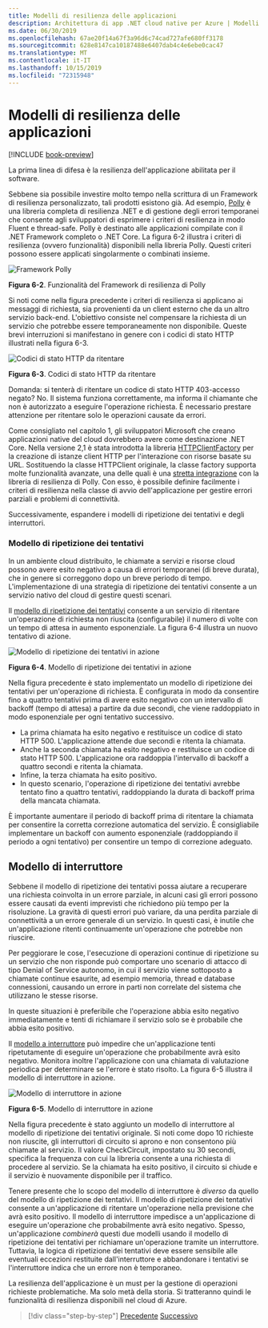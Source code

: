 ```yaml
---
title: Modelli di resilienza delle applicazioni
description: Architettura di app .NET cloud native per Azure | Modelli di resilienza delle applicazioni
ms.date: 06/30/2019
ms.openlocfilehash: 67ae20f14a67f3a96d6c74cad727afe680ff3178
ms.sourcegitcommit: 628e8147ca10187488e6407dab4c4e6ebe0cac47
ms.translationtype: MT
ms.contentlocale: it-IT
ms.lasthandoff: 10/15/2019
ms.locfileid: "72315948"
---
```

# <a name="application-resiliency-patterns"></a>Modelli di resilienza delle applicazioni

[!INCLUDE [book-preview](../../../includes/book-preview.md)]

La prima linea di difesa è la resilienza dell'applicazione abilitata per il software. 

Sebbene sia possibile investire molto tempo nella scrittura di un Framework di resilienza personalizzato, tali prodotti esistono già. Ad esempio, [Polly](http://www.thepollyproject.org/) è una libreria completa di resilienza .NET e di gestione degli errori temporanei che consente agli sviluppatori di esprimere i criteri di resilienza in modo Fluent e thread-safe. Polly è destinato alle applicazioni compilate con il .NET Framework completo o .NET Core. La figura 6-2 illustra i criteri di resilienza (ovvero funzionalità) disponibili nella libreria Polly. Questi criteri possono essere applicati singolarmente o combinati insieme.

![Framework Polly](./media/polly-resiliency-framework.png)

**Figura 6-2**. Funzionalità del Framework di resilienza di Polly

Si noti come nella figura precedente i criteri di resilienza si applicano ai messaggi di richiesta, sia provenienti da un client esterno che da un altro servizio back-end. L'obiettivo consiste nel compensare la richiesta di un servizio che potrebbe essere temporaneamente non disponibile. Queste brevi interruzioni si manifestano in genere con i codici di stato HTTP illustrati nella figura 6-3.

![Codici di stato HTTP da ritentare](./media/http-status-codes.png)

**Figura 6-3**. Codici di stato HTTP da ritentare

Domanda: si tenterà di ritentare un codice di stato HTTP 403-accesso negato? No. Il sistema funziona correttamente, ma informa il chiamante che non è autorizzato a eseguire l'operazione richiesta. È necessario prestare attenzione per ritentare solo le operazioni causate da errori.

Come consigliato nel capitolo 1, gli sviluppatori Microsoft che creano applicazioni native del cloud dovrebbero avere come destinazione .NET Core. Nella versione 2,1 è stata introdotta la libreria [HTTPClientFactory](https://www.stevejgordon.co.uk/introduction-to-httpclientfactory-aspnetcore) per la creazione di istanze client HTTP per l'interazione con risorse basate su URL. Sostituendo la classe HTTPClient originale, la classe factory supporta molte funzionalità avanzate, una delle quali è una [stretta integrazione](../microservices/implement-resilient-applications/implement-http-call-retries-exponential-backoff-polly.md) con la libreria di resilienza di Polly. Con esso, è possibile definire facilmente i criteri di resilienza nella classe di avvio dell'applicazione per gestire errori parziali e problemi di connettività.

Successivamente, espandere i modelli di ripetizione dei tentativi e degli interruttori.

### <a name="retry-pattern"></a>Modello di ripetizione dei tentativi

In un ambiente cloud distribuito, le chiamate a servizi e risorse cloud possono avere esito negativo a causa di errori temporanei (di breve durata), che in genere si correggono dopo un breve periodo di tempo. L'implementazione di una strategia di ripetizione dei tentativi consente a un servizio nativo del cloud di gestire questi scenari.

Il [modello di ripetizione dei tentativi](https://docs.microsoft.com/azure/architecture/patterns/retry) consente a un servizio di ritentare un'operazione di richiesta non riuscita (configurabile) il numero di volte con un tempo di attesa in aumento esponenziale. La figura 6-4 illustra un nuovo tentativo di azione.

![Modello di ripetizione dei tentativi in azione](./media/retry-pattern.png)

**Figura 6-4**. Modello di ripetizione dei tentativi in azione

Nella figura precedente è stato implementato un modello di ripetizione dei tentativi per un'operazione di richiesta. È configurata in modo da consentire fino a quattro tentativi prima di avere esito negativo con un intervallo di backoff (tempo di attesa) a partire da due secondi, che viene raddoppiato in modo esponenziale per ogni tentativo successivo.

- La prima chiamata ha esito negativo e restituisce un codice di stato HTTP 500. L'applicazione attende due secondi e ritenta la chiamata.
- Anche la seconda chiamata ha esito negativo e restituisce un codice di stato HTTP 500. L'applicazione ora raddoppia l'intervallo di backoff a quattro secondi e ritenta la chiamata.
- Infine, la terza chiamata ha esito positivo.
- In questo scenario, l'operazione di ripetizione dei tentativi avrebbe tentato fino a quattro tentativi, raddoppiando la durata di backoff prima della mancata chiamata.

È importante aumentare il periodo di backoff prima di ritentare la chiamata per consentire la corretta correzione automatica del servizio. È consigliabile implementare un backoff con aumento esponenziale (raddoppiando il periodo a ogni tentativo) per consentire un tempo di correzione adeguato.

## <a name="circuit-breaker-pattern"></a>Modello di interruttore

Sebbene il modello di ripetizione dei tentativi possa aiutare a recuperare una richiesta coinvolta in un errore parziale, in alcuni casi gli errori possono essere causati da eventi imprevisti che richiedono più tempo per la risoluzione. La gravità di questi errori può variare, da una perdita parziale di connettività a un errore generale di un servizio. In questi casi, è inutile che un'applicazione ritenti continuamente un'operazione che potrebbe non riuscire.

Per peggiorare le cose, l'esecuzione di operazioni continue di ripetizione su un servizio che non risponde può comportare uno scenario di attacco di tipo Denial of Service autonomo, in cui il servizio viene sottoposto a chiamate continue esaurite, ad esempio memoria, thread e database connessioni, causando un errore in parti non correlate del sistema che utilizzano le stesse risorse.

In queste situazioni è preferibile che l'operazione abbia esito negativo immediatamente e tenti di richiamare il servizio solo se è probabile che abbia esito positivo.

Il [modello a interruttore](https://docs.microsoft.com/azure/architecture/patterns/circuit-breaker) può impedire che un'applicazione tenti ripetutamente di eseguire un'operazione che probabilmente avrà esito negativo. Monitora inoltre l'applicazione con una chiamata di valutazione periodica per determinare se l'errore è stato risolto. La figura 6-5 illustra il modello di interruttore in azione.

![Modello di interruttore in azione](./media/circuit-breaker-pattern.png)

**Figura 6-5**. Modello di interruttore in azione

Nella figura precedente è stato aggiunto un modello di interruttore al modello di ripetizione dei tentativi originale. Si noti come dopo 10 richieste non riuscite, gli interruttori di circuito si aprono e non consentono più chiamate al servizio. Il valore CheckCircuit, impostato su 30 secondi, specifica la frequenza con cui la libreria consente a una richiesta di procedere al servizio. Se la chiamata ha esito positivo, il circuito si chiude e il servizio è nuovamente disponibile per il traffico.

Tenere presente che lo scopo del modello di interruttore è *diverso* da quello del modello di ripetizione dei tentativi. Il modello di ripetizione dei tentativi consente a un'applicazione di ritentare un'operazione nella previsione che avrà esito positivo. Il modello di interruttore impedisce a un'applicazione di eseguire un'operazione che probabilmente avrà esito negativo. Spesso, un'applicazione *combinerà* questi due modelli usando il modello di ripetizione dei tentativi per richiamare un'operazione tramite un interruttore. Tuttavia, la logica di ripetizione dei tentativi deve essere sensibile alle eventuali eccezioni restituite dall'interruttore e abbandonare i tentativi se l'interruttore indica che un errore non è temporaneo.

La resilienza dell'applicazione è un must per la gestione di operazioni richieste problematiche. Ma solo metà della storia. Si tratteranno quindi le funzionalità di resilienza disponibili nel cloud di Azure.

>[!div class="step-by-step"]
>[Precedente](resiliency.md)
>[Successivo](infrastructure-resiliency-azure.md)
